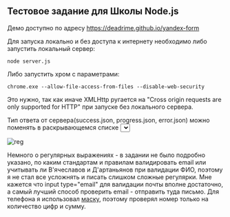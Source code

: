 ## Тестовое задание для Школы Node.js

Демо доступно по адресу https://deadrime.github.io/yandex-form

Для запуска локально и без доступа к интернету необходимо либо запустить локальный сервер:
```
node server.js
```

Либо запустить хром с параметрами:
```
chrome.exe --allow-file-access-from-files --disable-web-security
```
Это нужно, так как иначе XMLHttp ругается на "Cross origin requests are only supported for HTTP" при запуске без локального сервера.  

Тип ответа от сервера(success.json, progress.json, error.json) можно поменять в раскрывающемся списке <select id="responceType">.  
  
![reg](https://hsto.org/storage2/aba/894/99d/aba89499d7eee0089944de8f40da08f6.jpg)

Немного о регулярных выражениях - в задании не было подробно указано, по каким стандартам и правилам валидировать email или учитывать ли В'ячеславов и Д'артаньянов при валидации ФИО, поэтому я не стал все усложнять и писать слишком сложные регулярки. Мне кажется что input type="email" для валидации почты вполне достаточно, а самый лучший способ проверить email - отправить туда письмо. Для телефона я использовал [маску](https://github.com/firstopinion/formatter.js), поэтому проверял номер только на количество цифр и сумму.
